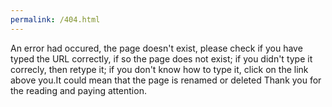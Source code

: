 ```yaml
---
permalink: /404.html
---
```

An error had occured, the page doesn't exist, please check if you have typed the URL correctly, if so the page does not exist; if you didn't type it correcly, then retype it; if you don't know how to type it, click on the link above you.It could mean that the page is renamed or deleted
 Thank you for the reading and paying attention. 
